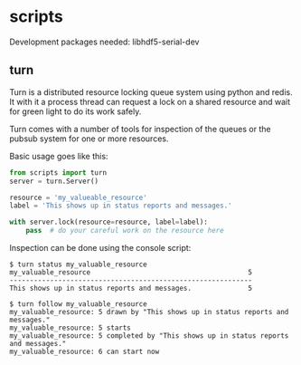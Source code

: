 scripts
=======

Development packages needed:
  libhdf5-serial-dev

turn
----
Turn is a distributed resource locking queue system using python and
redis. It with it a process thread can request a lock on a shared resource
and wait for green light to do its work safely.

Turn comes with a number of tools for inspection of the queues or the
pubsub system for one or more resources.

Basic usage goes like this:
```python
from scripts import turn
server = turn.Server()

resource = 'my_valueable_resource'
label = 'This shows up in status reports and messages.'

with server.lock(resource=resource, label=label):
    pass  # do your careful work on the resource here
```

Inspection can be done using the console script:

```
$ turn status my_valuable_resource
my_valuable_resource                                       5
------------------------------------------------------------
This shows up in status reports and messages.              5
```

```
$ turn follow my_valuable_resource
my_valuable_resource: 5 drawn by "This shows up in status reports and messages."
my_valuable_resource: 5 starts
my_valuable_resource: 5 completed by "This shows up in status reports and messages."
my_valuable_resource: 6 can start now
```
